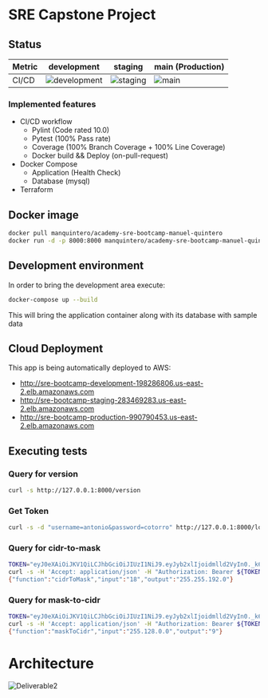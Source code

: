 # SRE Capstone Project

## Status 
| Metric | development                                                                                                                               | staging                                                                                                           | main (Production)                                                                                                          |
|--------|-------------------------------------------------------------------------------------------------------------------------------------------|-------------------------------------------------------------------------------------------------------------------|-------------------------------------------------------------------------------------------------------------------|
| CI/CD  | ![development](https://github.com/manquintero/sre-bootcamp-capstone-project/actions/workflows/ci-build.yml/badge.svg?branch=development)  | ![staging](https://github.com/manquintero/sre-bootcamp-capstone-project/actions/workflows/ci-build.yml/badge.svg) | ![main](https://github.com/manquintero/sre-bootcamp-capstone-project/actions/workflows/ci-build.yml/badge.svg) |

### Implemented features
- CI/CD workflow
  - Pylint  (Code rated 10.0)
  - Pytest  (100% Pass rate)
  - Coverage  (100% Branch Coverage + 100% Line Coverage)
  - Docker build && Deploy (on-pull-request)
- Docker Compose
  - Application (Health Check)
  - Database (mysql)
- Terraform

## Docker image
````sh
docker pull manquintero/academy-sre-bootcamp-manuel-quintero
docker run -d -p 8000:8000 manquintero/academy-sre-bootcamp-manuel-quintero
````

## Development environment

In order to bring the development area execute:
```sh
docker-compose up --build
```
This will bring the application container along with its database with sample data

## Cloud Deployment
This app is being automatically deployed to AWS:

- http://sre-bootcamp-development-198286806.us-east-2.elb.amazonaws.com
- http://sre-bootcamp-staging-283469283.us-east-2.elb.amazonaws.com
- http://sre-bootcamp-production-990790453.us-east-2.elb.amazonaws.com

## Executing tests

### Query for version
```bash
curl -s http://127.0.0.1:8000/version
```

### Get Token
```bash
curl -s -d "username=antonio&password=cotorro" http://127.0.0.1:8000/login
```

### Query for cidr-to-mask
```bash
TOKEN="eyJ0eXAiOiJKV1QiLCJhbGciOiJIUzI1NiJ9.eyJyb2xlIjoidmlld2VyIn0._k6kmfmdOoKWWMT4qk9nFTz-7k-X_0UdS8tByaCaye8"
curl -s -H 'Accept: application/json' -H "Authorization: Bearer ${TOKEN}" localhost:8000/cidr-to-mask?value=18
{"function":"cidrToMask","input":"18","output":"255.255.192.0"}
```

### Query for mask-to-cidr
```bash
TOKEN="eyJ0eXAiOiJKV1QiLCJhbGciOiJIUzI1NiJ9.eyJyb2xlIjoidmlld2VyIn0._k6kmfmdOoKWWMT4qk9nFTz-7k-X_0UdS8tByaCaye8"
curl -s -H 'Accept: application/json' -H "Authorization: Bearer ${TOKEN}" localhost:8000/mask-to-cidr?value=255.128.0.0
{"function":"maskToCidr","input":"255.128.0.0","output":"9"}
```

# Architecture
![Deliverable2](https://sre-bootcamp-capstone-project-static.s3.us-east-2.amazonaws.com/Deliverable2+-+Proposed+Arch.drawio.png)
